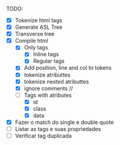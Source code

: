 TODO:
- [x] Tokenize html tags
- [x] Generate ASL Tree
- [x] Transverse tree
- [x] Compile html
  - [x] Only tags
    - [x] Inline tags
    - [x] Regular tags
  - [x] Add position, line and col to tokens
  - [x] tokenize atributtes
  - [x] tokenize nested atributtes
  - [x] ignore comments //
  - [ ] Tags with atributes
    - [x] id
    - [x] class
    - [x] data
- [x] Fazer o match do single e double quote
- [ ] Listar as tags e suas propriedades
- [ ] Verificar tag duplicada